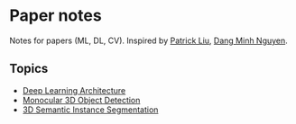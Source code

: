 # Paper notes
Notes for papers (ML, DL, CV). Inspired by [Patrick Liu](https://github.com/patrick-llgc/Learning-Deep-Learning), [Dang Minh Nguyen](https://github.com/dangne/paper-notes).

## Topics

- [Deep Learning Architecture](DL)
- [Monocular 3D Object Detection](Mono3DOD)
- [3D Semantic Instance Segmentation](3D-Semantic-Instance)